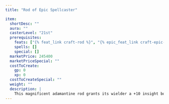 ```yaml
---
title: "Rod of Epic Spellcaster"

item:
  shortDesc: ""
  aura: ""
  casterLevel: "21st"
  prerequisites:
    feats: ["{% feat_link craft-rod %}", "{% epic_feat_link craft-epic-rod %}"]
    spells: []
    special: []
  marketPrice: 245400
  marketPriceSpecial: ""
  costToCreate:
    gp: 0
    xp: 0
  costToCreateSpecial: ""
  weight: ""
  description: |
    This magnificent adamantine rod grants its wielder a +10 insight bonus on {% skill_link spellcraft %} checks made to cast epic spells for as long as he or she holds or carries the rod.
---
```

